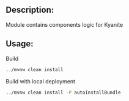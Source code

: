 ## Description:

Module contains components logic for Kyanite

## Usage:

Build
```bash
../mvnw clean install
```

Build with local deployment
```bash
../mvnw clean install -P autoInstallBundle
```
